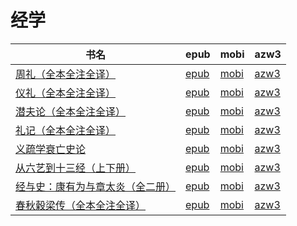 # 经学

| 书名 | epub | mobi | azw3 |
| --- | --- | --- | --- |
| [周礼（全本全注全译）](http://ct.dalanmei.com/f/31084289-571710003-396b0b) | [epub](http://ct.dalanmei.com/f/31084289-571710003-396b0b) | [mobi](http://ct.dalanmei.com/f/31084289-572115029-9f1369) | [azw3](http://ct.dalanmei.com/f/31084289-572135797-4090dc) |
| [仪礼（全本全注全译）](http://ct.dalanmei.com/f/31084289-571709409-5fbffc) | [epub](http://ct.dalanmei.com/f/31084289-571709409-5fbffc) | [mobi](http://ct.dalanmei.com/f/31084289-572115148-69893f) | [azw3](http://ct.dalanmei.com/f/31084289-572136378-12cd18) |
| [潜夫论（全本全注全译）](http://ct.dalanmei.com/f/31084289-571701697-6a7b6e) | [epub](http://ct.dalanmei.com/f/31084289-571701697-6a7b6e) | [mobi](http://ct.dalanmei.com/f/31084289-572115807-313476) | [azw3](http://ct.dalanmei.com/f/31084289-572141554-fa9917) |
| [礼记（全本全注全译）](http://ct.dalanmei.com/f/31084289-571681102-459923) | [epub](http://ct.dalanmei.com/f/31084289-571681102-459923) | [mobi](http://ct.dalanmei.com/f/31084289-572116038-694a25) | [azw3](http://ct.dalanmei.com/f/31084289-572155459-913d88) |
| [义疏学衰亡史论](http://ct.dalanmei.com/f/31084289-571679782-70dc4a) | [epub](http://ct.dalanmei.com/f/31084289-571679782-70dc4a) | [mobi](http://ct.dalanmei.com/f/31084289-572116071-dd9e5b) | [azw3](http://ct.dalanmei.com/f/31084289-572156258-71fc26) |
| [从六艺到十三经（上下册）](http://ct.dalanmei.com/f/31084289-571654904-bef415) | [epub](http://ct.dalanmei.com/f/31084289-571654904-bef415) | [mobi](http://ct.dalanmei.com/f/31084289-572117275-108bed) | [azw3](http://ct.dalanmei.com/f/31084289-572179589-c88d4c) |
| [经与史：康有为与章太炎（全二册）](http://ct.dalanmei.com/f/31084289-571652995-a157b4) | [epub](http://ct.dalanmei.com/f/31084289-571652995-a157b4) | [mobi](http://ct.dalanmei.com/f/31084289-572117455-58926e) | [azw3](http://ct.dalanmei.com/f/31084289-572179888-4f6170) |
| [春秋穀梁传（全本全注全译）](http://ct.dalanmei.com/f/31084289-571622635-1cee63) | [epub](http://ct.dalanmei.com/f/31084289-571622635-1cee63) | [mobi](http://ct.dalanmei.com/f/31084289-572131469-56edce) | [azw3](http://ct.dalanmei.com/f/31084289-572191757-dab18c) |
